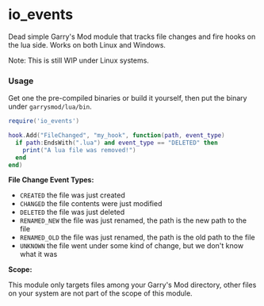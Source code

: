 # io_events
Dead simple Garry's Mod module that tracks file changes and fire hooks on the lua side. Works on both Linux and Windows.

Note: This is still WIP under Linux systems.

### Usage
Get one the pre-compiled binaries or build it yourself, then put the binary under `garrysmod/lua/bin`.

```lua
require('io_events')

hook.Add("FileChanged", "my_hook", function(path, event_type)
  if path:EndsWith(".lua") and event_type == "DELETED" then
    print("A lua file was removed!")
  end
end)
```

**File Change Event Types:**
- `CREATED` the file was just created
- `CHANGED` the file contents were just modified
- `DELETED` the file was just deleted
- `RENAMED_NEW` the file was just renamed, the path is the new path to the file
- `RENAMED_OLD` the file was just renamed, the path is the old path to the file
- `UNKNOWN` the file went under some kind of change, but we don't know what it was

**Scope:**

This module only targets files among your Garry's Mod directory, other files on your system are not part of the scope of this module.
